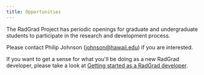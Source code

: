 ```yaml
---
title: Opportunities
---
```


The RadGrad Project has periodic openings for graduate and undergraduate students to participate in the research and development process.

Please contact Philip Johnson (johnson@hawaii.edu) if you are interested.

If you want to get a sense for what you'll be doing as a new RadGrad developer, please take a look at [Getting started as a RadGrad developer](../developers/getting-started/overview).
